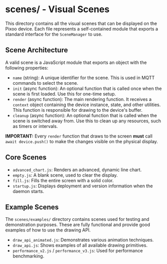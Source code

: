 # scenes/ - Visual Scenes

This directory contains all the visual scenes that can be displayed on the Pixoo
device. Each file represents a self-contained module that exports a standard
interface for the `SceneManager` to use.

## Scene Architecture

A valid scene is a JavaScript module that exports an object with the following
properties:

- `name` (string): A unique identifier for the scene. This is used in MQTT
  commands to select the scene.
- `init` (async function): An optional function that is called once when the
  scene is first loaded. Use this for one-time setup.
- `render` (async function): The main rendering function. It receives a `context`
  object containing the device instance, state, and other utilities. This
  function is responsible for drawing to the device's buffer.
- `cleanup` (async function): An optional function that is called when the scene
  is switched away from. Use this to clean up any resources, such as timers or
  intervals.

**IMPORTANT:** Every `render` function that draws to the screen **must** call
`await device.push()` to make the changes visible on the physical display.

## Core Scenes

- `advanced_chart.js`: Renders an advanced, dynamic line chart.
- `empty.js`: A blank scene, used to clear the display.
- `fill.js`: Fills the entire screen with a solid color.
- `startup.js`: Displays deployment and version information when the daemon
  starts.

## Example Scenes

The `scenes/examples/` directory contains scenes used for testing and
demonstration purposes. These are fully functional and provide good examples of
how to use the drawing API.

- `draw_api_animated.js`: Demonstrates various animation techniques.
- `draw_api.js`: Shows examples of all available drawing primitives.
- `performance_v2.js` / `performance_v3.js`: Used for performance benchmarking.
